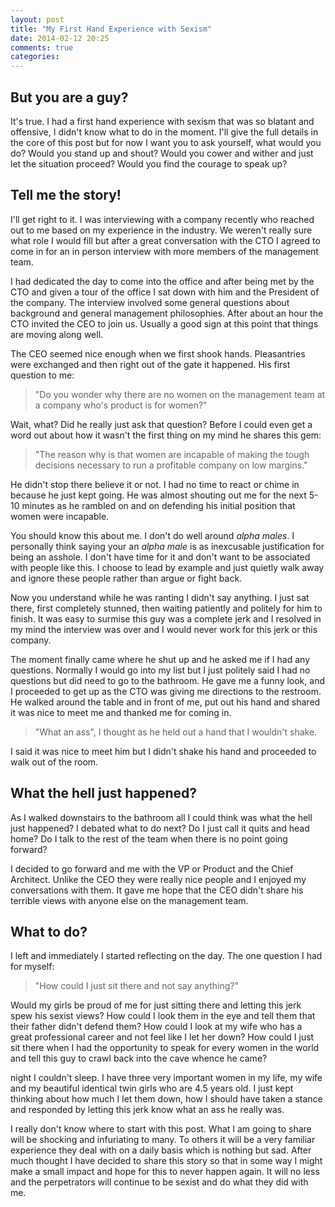 ```yaml
---
layout: post
title: "My First Hand Experience with Sexism"
date: 2014-02-12 20:25
comments: true
categories: 
---
```


## But you are a guy?

It's true.  I had a first hand experience with sexism that was so blatant and offensive, I didn't
know what to do in the moment.  I'll give the full details in the core of this post but for now I
want you to ask yourself, what would you do?  Would you stand up and shout?  Would you cower and
wither and just let the situation proceed?  Would you find the courage to speak up?

<!--more-->

## Tell me the story!

I'll get right to it.  I was interviewing with a company recently who reached out to me based on my
experience in the industry.  We weren't really sure what role I would fill but after a great
conversation with the CTO I agreed to come in for an in person interview with more members of the
management team.

I had dedicated the day to come into the office and after being met by the CTO and given a tour of
the office I sat down with him and the President of the company.  The interview involved some
general questions about background and general management philosophies.  After about an hour the CTO
invited the CEO to join us.  Usually a good sign at this point that things are moving along well.

The CEO seemed nice enough when we first shook hands.  Pleasantries were exchanged and then right
out of the gate it happened.  His first question to me:

> "Do you wonder why there are no women on the management team at a company who's product is for
> women?"

Wait, what?  Did he really just ask that question?  Before I could even get a word out about how it
wasn't the first thing on my mind he shares this gem:

> "The reason why is that women are incapable of making the tough decisions necessary to run a
> profitable company on low margins."

He didn't stop there believe it or not.  I had no time to react or chime in because he just kept
going.  He was almost shouting out me for the next 5-10 minutes as he rambled on and on defending
his initial position that women were incapable.

You should know this about me.  I don't do well around _alpha males_.  I personally think saying
your an _alpha male_ is as inexcusable justification for being an asshole.  I don't have time for it
and don't want to be associated with people like this.  I choose to lead by example and just quietly
walk away and ignore these people rather than argue or fight back.

Now you understand while he was ranting I didn't say anything.  I just sat there, first completely
stunned, then waiting patiently and politely for him to finish.  It was easy to surmise this guy was
a complete jerk and I resolved in my mind the interview was over and I would never work for this
jerk or this company.

The moment finally came where he shut up and he asked me if I had any questions.  Normally I would
go into my list but I just politely said I had no questions but did need to go to the bathroom.  He
gave me a funny look, and I proceeded to get up as the CTO was giving me directions to the restroom.
He walked around the table and in front of me, put out his hand and shared it was nice to meet me
and thanked me for coming in.

> "What an ass", I thought as he held out a hand that I wouldn't shake.

I said it was nice to meet him but I didn't shake his hand and proceeded to walk out of the room.

## What the hell just happened?

As I walked downstairs to the bathroom all I could think was what the hell just happened?  I debated
what to do next?  Do I just call it quits and head home?  Do I talk to the rest of the team when
there is no point going forward?

I decided to go forward and me with the VP or Product and the Chief Architect.  Unlike the CEO they
were really nice people and I enjoyed my conversations with them.  It gave me hope that the CEO
didn't share his terrible views with anyone else on the management team.

## What to do?

I left and immediately I started reflecting on the day.  The one question I had for myself:

> "How could I just sit there and not say anything?"

Would my girls be proud of me for just sitting there and letting this jerk spew his sexist views?
How could I look them in the eye and tell them that their father didn't defend them?  How could I
look at my wife who has a great professional career and not feel like I let her down?  How could I
just sit there when I had the opportunity to speak for every women in the world and tell this guy to
crawl back into the cave whence he came?



 night I couldn't sleep.  I have three
very important women in my life, my wife and my beautiful identical twin girls who are 4.5 years
old.  I just kept thinking about how much I let them down, how I should have taken a stance and
responded by letting this jerk know what an ass he really was.



I really don't know where to start with this post.  What I am going to share will be shocking and
infuriating to many.  To others it will be a very familiar experience they deal with on a daily
basis which is nothing but sad.  After much thought I have decided to share this story so that in
some way I might make a small impact and hope for this to never happen again.  It will no less and
the perpetrators will continue to be sexist and do what they did with me.

